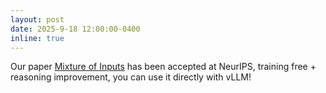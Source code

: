 ```yaml
---
layout: post
date: 2025-9-18 12:00:00-0400
inline: true
---
```


Our paper [Mixture of Inputs](https://arxiv.org/pdf/2505.14827) has been accepted at NeurIPS, training free + reasoning improvement, you can use it directly with vLLM!